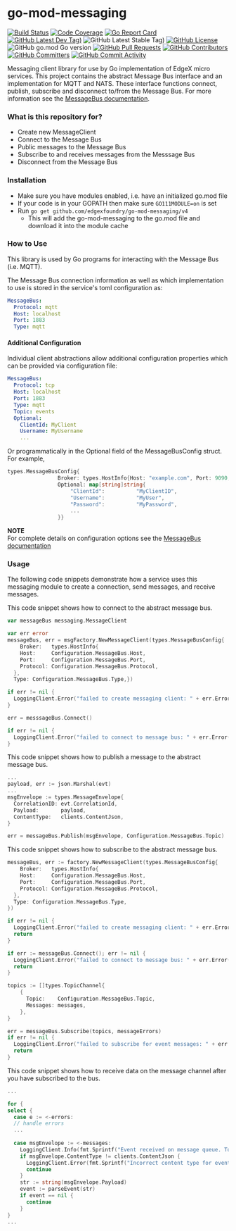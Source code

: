 # go-mod-messaging
[![Build Status](https://jenkins.edgexfoundry.org/view/EdgeX%20Foundry%20Project/job/edgexfoundry/job/go-mod-messaging/job/main/badge/icon)](https://jenkins.edgexfoundry.org/view/EdgeX%20Foundry%20Project/job/edgexfoundry/job/go-mod-messaging/job/main/) [![Code Coverage](https://codecov.io/gh/edgexfoundry/go-mod-messaging/branch/main/graph/badge.svg?token=jyOHuKlGPu)](https://codecov.io/gh/edgexfoundry/go-mod-messaging) [![Go Report Card](https://goreportcard.com/badge/github.com/edgexfoundry/go-mod-messaging)](https://goreportcard.com/report/github.com/edgexfoundry/go-mod-messaging) [![GitHub Latest Dev Tag)](https://img.shields.io/github/v/tag/edgexfoundry/go-mod-messaging?include_prereleases&sort=semver&label=latest-dev)](https://github.com/edgexfoundry/go-mod-messaging/tags) ![GitHub Latest Stable Tag)](https://img.shields.io/github/v/tag/edgexfoundry/go-mod-messaging?sort=semver&label=latest-stable) [![GitHub License](https://img.shields.io/github/license/edgexfoundry/go-mod-messaging)](https://choosealicense.com/licenses/apache-2.0/) ![GitHub go.mod Go version](https://img.shields.io/github/go-mod/go-version/edgexfoundry/go-mod-messaging) [![GitHub Pull Requests](https://img.shields.io/github/issues-pr-raw/edgexfoundry/go-mod-messaging)](https://github.com/edgexfoundry/go-mod-messaging/pulls) [![GitHub Contributors](https://img.shields.io/github/contributors/edgexfoundry/go-mod-messaging)](https://github.com/edgexfoundry/go-mod-messaging/contributors) [![GitHub Committers](https://img.shields.io/badge/team-committers-green)](https://github.com/orgs/edgexfoundry/teams/go-mod-messaging-committers/members) [![GitHub Commit Activity](https://img.shields.io/github/commit-activity/m/edgexfoundry/go-mod-messaging)](https://github.com/edgexfoundry/go-mod-messaging/commits)

Messaging client library for use by Go implementation of EdgeX micro services.  This project contains the abstract Message Bus interface and an implementation for MQTT and NATS.
These interface functions connect, publish, subscribe and disconnect to/from the Message Bus.  For more information see the [MessageBus documentation](https://docs.edgexfoundry.org/latest/microservices/general/messagebus/).

### What is this repository for? ###

* Create new MessageClient
* Connect to the Message Bus
* Public messages to the Message Bus
* Subscribe to and receives messages from the Messsage Bus
* Disconnect from the Message Bus 

### Installation ###

* Make sure you have modules enabled, i.e. have an initialized  go.mod file
* If your code is in your GOPATH then make sure ```GO111MODULE=on``` is set
* Run ```go get github.com/edgexfoundry/go-mod-messaging/v4```
  * This will add the go-mod-messaging to the go.mod file and download it into the module cache

### How to Use ###

This library is used by Go programs for interacting with the Message Bus (i.e. MQTT).

The Message Bus connection information as well as which implementation to use is stored in the service's toml configuration as:

```yaml
MessageBus:
  Protocol: mqtt
  Host: localhost
  Port: 1883
  Type: mqtt
```

#### Additional Configuration
Individual client abstractions allow additional configuration properties which can be provided via configuration file:

```yaml
MessageBus:
  Protocol: tcp
  Host: localhost
  Port: 1883
  Type: mqtt
  Topic: events
  Optional:
    ClientId: MyClient
    Username: MyUsername
    ...
```
Or programmatically in the Optional field of the MessageBusConfig struct. For example,

```go
types.MessageBusConfig{
				Broker: types.HostInfo{Host: "example.com", Port: 9090, Protocol: "tcp"},
				Optional: map[string]string{
					"ClientId":          "MyClientID",
					"Username":          "MyUser",
					"Password":          "MyPassword",
					...
				}}

```

**NOTE**  
For complete details on configuration options see the [MessageBus documentation](https://docs.edgexfoundry.org/latest/microservices/general/messagebus/)

### Usage
The following code snippets demonstrate how a service uses this messaging module to create a connection, send messages, and receive messages.

This code snippet shows how to connect to the abstract message bus.

```go
var messageBus messaging.MessageClient

var err error
messageBus, err = msgFactory.NewMessageClient(types.MessageBusConfig{
    Broker:   types.HostInfo{
    Host:     Configuration.MessageBus.Host,
    Port:     Configuration.MessageBus.Port,
    Protocol: Configuration.MessageBus.Protocol,
  },
  Type: Configuration.MessageBus.Type,})

if err != nil {
  LoggingClient.Error("failed to create messaging client: " + err.Error())
}

err = messsageBus.Connect()

if err != nil {
  LoggingClient.Error("failed to connect to message bus: " + err.Error())
}
```

This code snippet shows how to publish a message to the abstract message bus.

```go
...
payload, err := json.Marshal(evt)
...
msgEnvelope := types.MessageEnvelope{
  CorrelationID: evt.CorrelationId,
  Payload:       payload,
  ContentType:   clients.ContentJson,
}

err = messageBus.Publish(msgEnvelope, Configuration.MessageBus.Topic)
```

This code snippet shows how to subscribe to the abstract message bus.

```go
messageBus, err := factory.NewMessageClient(types.MessageBusConfig{
    Broker:   types.HostInfo{
    Host:     Configuration.MessageBus.Host,
    Port:     Configuration.MessageBus.Port,
    Protocol: Configuration.MessageBus.Protocol,
  },
  Type: Configuration.MessageBus.Type,
})

if err != nil {
  LoggingClient.Error("failed to create messaging client: " + err.Error())
  return
}

if err := messageBus.Connect(); err != nil {
  LoggingClient.Error("failed to connect to message bus: " + err.Error())
  return
}

topics := []types.TopicChannel{
    {
      Topic:    Configuration.MessageBus.Topic,
      Messages: messages,
    },
}

err = messageBus.Subscribe(topics, messageErrors)
if err != nil {
  LoggingClient.Error("failed to subscribe for event messages: " + err.Error())
  return
}

```

This code snippet shows how to receive data on the message channel after you have subscribed to the bus.

```go
...

for {
select {
  case e := <-errors:
  // handle errors
  ...
  
  case msgEnvelope := <-messages:
    LoggingClient.Info(fmt.Sprintf("Event received on message queue. Topic: %s, Correlation-id: %s ", Configuration.MessageBus.Topic, msgEnvelope.CorrelationID))
    if msgEnvelope.ContentType != clients.ContentJson {
      LoggingClient.Error(fmt.Sprintf("Incorrect content type for event message. Received: %s, Expected: %s", msgEnvelope.ContentType, clients.ContentJson))
      continue
    }
    str := string(msgEnvelope.Payload)
    event := parseEvent(str)
    if event == nil {
      continue
    }
}
...

```